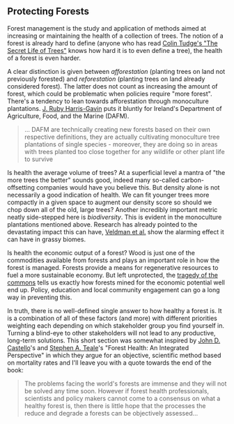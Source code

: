 ## Protecting Forests

Forest management is the study and application of methods aimed 
at increasing or maintaining the health of a collection of trees. The notion of 
a forest is already hard to define (anyone who has read [Colin Tudge's "The Secret Life of Trees"](https://www.waterstones.com/book/the-secret-life-of-trees/colin-tudge/9780141012933)
knows how hard it is to even define a tree), the health of a forest is even harder.

A clear distinction is given between *afforestation* (planting trees on land not previously forested)
and *reforestation* (planting trees on land already considered forest). The latter 
does not count as increasing the amount of forest, which could be problematic 
when policies require "more forest". There's a tendency to lean towards afforestation
through monoculture plantations. [J. Ruby Harris-Gavin](https://young-lab.eemb.ucsb.edu/sites/default/files/2021-07/project_muse_776999.pdf) puts it 
bluntly for Ireland's Department of Agriculture, Food, and the Marine (DAFM).

> ... DAFM are technically creating new forests
> based on their own respective definitions, they are actually cultivating
> monoculture tree plantations of single species - moreover, they are
> doing so in areas with trees planted too close together for any wildlife
> or other plant life to survive

Is health the average volume of trees? At a superficial level a mantra 
of "the more trees the better" sounds good, indeed many so-called
carbon-offsetting companies would have you believe this. But density
alone is not necessarily a good indication of health. We can fit younger
trees more compactly in a given space to augment our density score so
should we chop down all of the old, large trees? Another incredibly important
metric neatly side-stepped here is *biodiversity*. This is evident in the 
monoculture plantations mentioned above. Research has already pointed to the devastating impact this can have,
[Veldman et al.](https://academic.oup.com/bioscience/article/65/10/1011/245863) show
the alarming effect it can have in grassy biomes.

Is health the economic output of a forest? Wood is just one of the 
commodities available from forests and plays an important role in how the forest
is managed. Forests provide a means for regenerative resources to fuel a more sustainable economy.
But left unprotected, the [tragedy of the commons](https://en.wikipedia.org/wiki/Tragedy_of_the_commons)
tells us exactly how forests mined for the economic potential well end up. Policy, education and
local community engagement can go a long way in preventing this.

In truth, there is no well-defined single answer to how healthy a forest is. 
It is a combination of all of these factors (and more) with different priorities 
weighting each depending on which stakeholder group you find yourself in. Turning a blind-eye
to other stakeholders will not lead to any productive, long-term solutions. This short section
was somewhat inspired by [John D. Castello](https://www.esf.edu/faculty/castello/)'s and [Stephen A. Teale](https://www.esf.edu/faculty/teale/)'s "Forest Health: An
Integrated Perspective" in which they argue for an objective, scientific method based on mortality rates
and I'll leave you with a quote towards the end of the book:

> The problems facing the world's forests are immense and they will not be solved
> any time soon. However if forest health professionals, scientists and policy makers
> cannot come to a consensus on what a healthy forest is, then there is little hope
> that the processes the reduce and degrade a forests can be objectively assessed...
